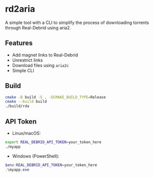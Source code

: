 # rd2aria

A simple tool with a CLI to simplify the process of downloading torrents through Real-Debrid using aria2.

## Features

- Add magnet links to Real-Debrid
- Unrestrict links
- Download files using `aria2c`
- Simple CLI

## Build

```bash
cmake -B build -S . -DCMAKE_BUILD_TYPE=Release
cmake --build build
./build/rda
```

## API Token

- Linux/macOS:

```bash
export REAL_DEBRID_API_TOKEN=your_token_here
./myapp
```

- Windows (PowerShell):

```powershell
$env:REAL_DEBRID_API_TOKEN=your_token_here
.\myapp.exe
```
